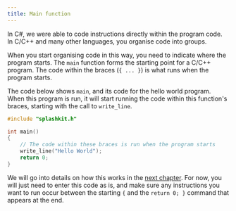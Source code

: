 ```yaml
---
title: Main function 
---
```


In C#, we were able to code instructions directly within the program code. In C/C++ and many other languages, you organise code into groups.

When you start organising code in this way, you need to indicate where the program starts. The `main` function forms the starting point for a C/C++ program. The code within the braces (`{ ... }`) is what runs when the program starts.

The code below shows `main`, and its code for the hello world program. When this program is run, it will start running the code within this function's braces, starting with the call to `write_line`.

```cpp
#include "splashkit.h"

int main()
{
    // The code within these braces is run when the program starts
    write_line("Hello World");
    return 0;
}
```

We will go into details on how this works in the [next chapter](/book/part-2-organised-code/2-organising-code/0-overview). For now, you will just need to enter this code as is, and make sure any instructions you want to run occur between the starting `{` and the `return 0; }` command that appears at the end. 
